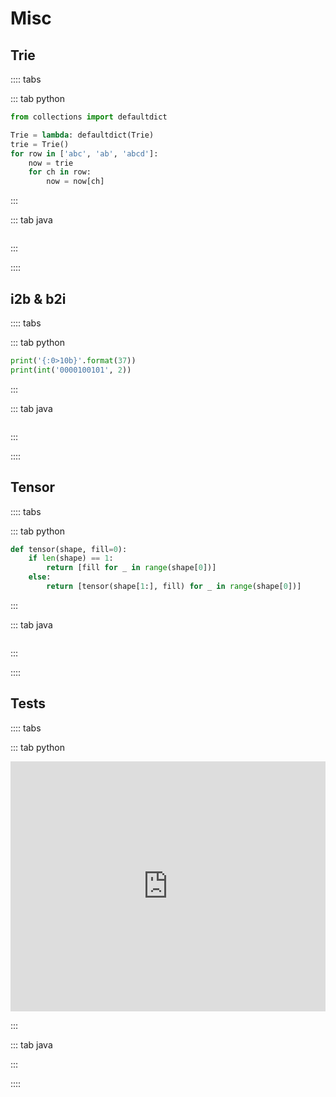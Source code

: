 # Misc

## Trie

:::: tabs

::: tab python

```py
from collections import defaultdict

Trie = lambda: defaultdict(Trie)
trie = Trie()
for row in ['abc', 'ab', 'abcd']:
    now = trie
    for ch in row:
        now = now[ch]
```

:::

::: tab java

```java

```

:::

::::

## i2b & b2i

:::: tabs

::: tab python

```py
print('{:0>10b}'.format(37))
print(int('0000100101', 2))
```

:::

::: tab java

```java

```

:::

::::

## Tensor

:::: tabs

::: tab python

```py
def tensor(shape, fill=0):
    if len(shape) == 1:
        return [fill for _ in range(shape[0])]
    else:
        return [tensor(shape[1:], fill) for _ in range(shape[0])]
```

:::

::: tab java

```java

```

:::

::::

## Tests

:::: tabs

::: tab python

<iframe height="400px" width="100%" src="https://repl.it/@LucienZhang/misc?lite=true" scrolling="no" frameborder="no" allowtransparency="true" allowfullscreen="true" sandbox="allow-forms allow-pointer-lock allow-popups allow-same-origin allow-scripts allow-modals"></iframe>

:::

::: tab java

<!-- <iframe height="400px" width="100%" src="https://repl.it/@LucienZhang/misc-java?lite=true" scrolling="no" frameborder="no" allowtransparency="true" allowfullscreen="true" sandbox="allow-forms allow-pointer-lock allow-popups allow-same-origin allow-scripts allow-modals"></iframe> -->

:::

::::
